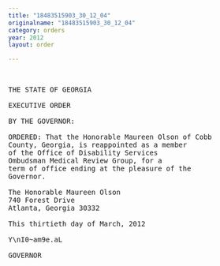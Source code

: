 ```yaml
---
title: "18483515903_30_12_04"
originalname: "18483515903_30_12_04"
category: orders
year: 2012
layout: order

---
```

<pre>
 

THE STATE OF GEORGIA

EXECUTIVE ORDER

BY THE GOVERNOR:

ORDERED: That the Honorable Maureen Olson of Cobb
County, Georgia, is reappointed as a member
of the Office of Disability Services
Ombudsman Medical Review Group, for a
term of office ending at the pleasure of the
Governor.

The Honorable Maureen Olson
740 Forest Drive
Atlanta, Georgia 30332

This thirtieth day of March, 2012

Y\nI0~am9e.aL

GOVERNOR

</pre>
